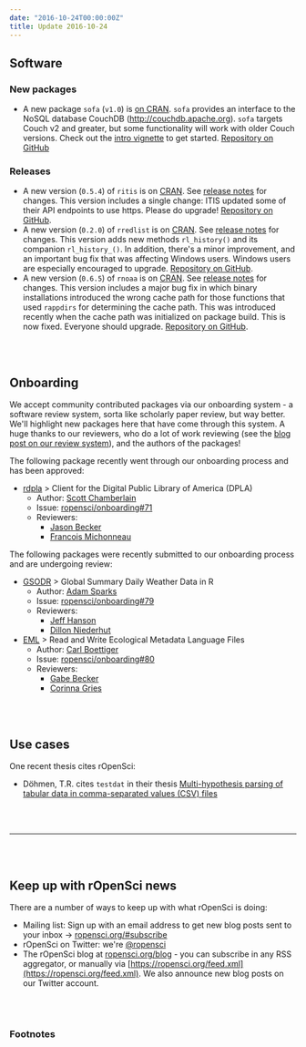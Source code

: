```yaml
---
date: "2016-10-24T00:00:00Z"
title: Update 2016-10-24
---
```


## Software

### New packages

* A new package `sofa` (`v1.0`) is [on CRAN](https://cran.rstudio.com/web/packages/sofa). `sofa` provides an interface to the NoSQL database CouchDB (<http://couchdb.apache.org>). `sofa` targets Couch v2 and greater, but some functionality will work with older Couch versions. Check out the [intro vignette](https://cran.rstudio.com/web/packages/sofa/vignettes/sofa_vignette.html) to get started. [Repository on GitHub][sofa]

### Releases

* A new version (`0.5.4`) of `ritis` is on [CRAN](https://cran.rstudio.com/web/packages/ritis). See [release notes](https://github.com/ropensci/ritis/releases/tag/v0.5.4) for changes. This version includes a single change: ITIS updated some of their API endpoints to use https. Please do upgrade! [Repository on GitHub][ritis].
* A new version (`0.2.0`) of `rredlist` is on [CRAN](https://cran.rstudio.com/web/packages/rredlist). See [release notes](https://github.com/ropenscilabs/rredlist/releases/tag/v0.2.0) for changes. This version adds new methods `rl_history()` and its companion `rl_history_()`. In addition, there's a minor improvement, and an important bug fix that was affecting Windows users. Windows users are especially encouraged to upgrade. [Repository on GitHub][rredlist].
* A new version (`0.6.5`) of `rnoaa` is on [CRAN](https://cran.rstudio.com/web/packages/rnoaa). See [release notes](https://github.com/ropensci/rnoaa/releases/tag/v0.6.5) for changes. This version includes a major bug fix in which binary installations introduced the wrong cache path for those functions that used `rappdirs` for determining the cache path. This was introduced recently when the cache path was initialized on package build. This is now fixed. Everyone should upgrade. [Repository on GitHub][rnoaa].


<br><br>

## Onboarding

We accept community contributed packages via our onboarding system - a software review
system, sorta like scholarly paper review, but way better. We'll highlight new packages
here that have come through this system. A huge thanks to our reviewers, who
do a lot of work reviewing (see the [blog post on our review system](https://ropensci.org/blog/2016/03/28/software-review)), and the authors of the packages!

The following package recently went through our onboarding process and has been approved:

* [rdpla][] > Client for the Digital Public Library of America (DPLA)
    * Author: [Scott Chamberlain](https://github.com/sckott)
    * Issue: [ropensci/onboarding#71](https://github.com/ropensci/onboarding/issues/71)
    * Reviewers:
        * [Jason Becker](https://github.com/jsonbecker)
        * [Francois Michonneau](https://github.com/fmichonneau)

The following packages were recently submitted to our onboarding process and are undergoing review:

* [GSODR][] > Global Summary Daily Weather Data in R
    * Author: [Adam Sparks](https://github.com/adamhsparks)
    * Issue: [ropensci/onboarding#79](https://github.com/ropensci/onboarding/issues/79)
    * Reviewers:
        * [Jeff Hanson](https://github.com/jeffreyhanson)
        * [Dillon Niederhut](https://github.com/deniederhut)
* [EML][] > Read and Write Ecological Metadata Language Files
    * Author: [Carl Boettiger](https://github.com/cboettig)
    * Issue: [ropensci/onboarding#80](https://github.com/ropensci/onboarding/issues/80)
    * Reviewers:
        * [Gabe Becker](https://github.com/gmbecker)
        * [Corinna Gries](https://github.com/cgries)

<br><br>

## Use cases

One recent thesis cites rOpenSci:

* Döhmen, T.R. cites `testdat` in their thesis [Multi-hypothesis parsing of tabular data in comma-separated values (CSV) files](http://homepages.cwi.nl/~boncz/msc/2016-Doehmen.pdf)

<br><br>

-----------------------------

<br><br>

## Keep up with rOpenSci news

There are a number of ways to keep up with what rOpenSci is doing:

* Mailing list: Sign up with an email address to get new blog posts sent to your inbox -> [ropensci.org/#subscribe](https://ropensci.org/#subscribe)
* rOpenSci on Twitter: we're [@ropensci](https://twitter.com/ropensci)
* The rOpenSci blog at [ropensci.org/blog](https://ropensci.org/blog) - you can subscribe in any RSS aggregator, or manually via [https://ropensci.org/feed.xml](https://ropensci.org/feed.xml). We also announce new blog posts on our Twitter account.

[sofa]: https://github.com/ropensci/sofa
[ritis]: https://github.com/ropensci/ritis
[rredlist]: https://github.com/ropenscilabs/rredlist
[rnoaa]: https://github.com/ropensci/rnoaa
[rdpla]: https://github.com/ropensci/rdpla
[GSODR]: https://github.com/adamhsparks/GSODR
[EML]: https://github.com/ropensci/EML


<br><br>

### Footnotes

[^1]: Döhmen, T. R. (2016). Multi-Hypothesis Parsing of Tabular Data in Comma-Separated Values (CSV) Files (Doctoral dissertation, Vrije Universiteit Amsterdam). <http://homepages.cwi.nl/~boncz/msc/2016-Doehmen.pdf>
